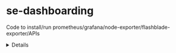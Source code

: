 # se-dashboarding
Code to install/run prometheus/grafana/node-exporter/flashblade-exporter/APIs


<Details coming soon on how to create VM>
<Probably need to install wget first...>

Once logged into the VM, run this command:<br>
wget https://raw.githubusercontent.com/purekevin/se-dashboarding/master/inst

chmod 755 ./inst<br>
./inst

  
